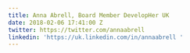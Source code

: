 ```yaml
---
title: Anna Abrell, Board Member DevelopHer UK
date: 2018-02-06 17:41:00 Z
twitter: https://twitter.com/annaabrell
linkedin: 'https://uk.linkedin.com/in/annaabrell '
---
```


